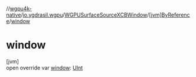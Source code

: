 //[wgpu4k-native](../../../../index.md)/[io.ygdrasil.wgpu](../../index.md)/[WGPUSurfaceSourceXCBWindow](../index.md)/[[jvm]ByReference](index.md)/[window](window.md)

# window

[jvm]\
open override var [window](window.md): [UInt](https://kotlinlang.org/api/core/kotlin-stdlib/kotlin/-u-int/index.html)